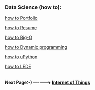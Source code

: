 
### Data Science (how to):

[how to Portfolio](https://www.datascienceweekly.org/articles/how-you-should-create-a-data-science-portfolio-that-will-get-you-hired)

[how to Resume](http://will-stanton.com/creating-a-great-data-science-resume/)

[how to Big-O](http://bigocheatsheet.com/)

[how to Dynamic programming](https://en.wikipedia.org/wiki/Dynamic_programming/)

[how to uPython](https://github.com/micropython/)

[how to LEDE](https://lede-project.org/)

```markdown
```
#### **Next Page:-) ------>** [Internet of Things](./iot.md)



